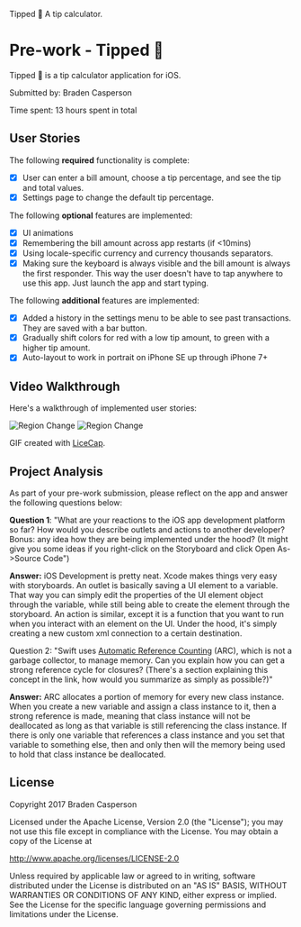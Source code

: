 Tipped 💸
A tip calculator.

# Pre-work - Tipped 💸

Tipped 💸 is a tip calculator application for iOS.

Submitted by: Braden Casperson

Time spent: 13 hours spent in total

## User Stories

The following **required** functionality is complete:

* [x] User can enter a bill amount, choose a tip percentage, and see the tip and total values.
* [x] Settings page to change the default tip percentage.

The following **optional** features are implemented:
* [x] UI animations
* [x] Remembering the bill amount across app restarts (if <10mins)
* [x] Using locale-specific currency and currency thousands separators.
* [x] Making sure the keyboard is always visible and the bill amount is always the first responder. This way the user doesn't have to tap anywhere to use this app. Just launch the app and start typing.

The following **additional** features are implemented:

- [x] Added a history in the settings menu to be able to see past transactions. They are saved with a bar button.
- [x] Gradually shift colors for red with a low tip amount, to green with a higher tip amount.
- [x] Auto-layout to work in portrait on iPhone SE up through iPhone 7+

## Video Walkthrough 

Here's a walkthrough of implemented user stories:

<img src="http://imgur.com/V5t5L7Z" title='Region Change' width='' alt='Region Change' />

<img src="http://imgur.com/0STY0AW" title='Region Change' width='' alt='Region Change' />

GIF created with [LiceCap](http://www.cockos.com/licecap/).

## Project Analysis

As part of your pre-work submission, please reflect on the app and answer the following questions below:

**Question 1**: "What are your reactions to the iOS app development platform so far? How would you describe outlets and actions to another developer? Bonus: any idea how they are being implemented under the hood? (It might give you some ideas if you right-click on the Storyboard and click Open As->Source Code")

**Answer:** iOS Development is pretty neat. Xcode makes things very easy with storyboards. An outlet is basically saving a UI element to a variable. That way you can simply edit the properties of the UI element object through the variable, while still being able to create the element through the storyboard. An action is similar, except it is a function that you want to run when you interact with an element on the UI. Under the hood, it's simply creating a new custom xml connection to a certain destination.

Question 2: "Swift uses [Automatic Reference Counting](https://developer.apple.com/library/content/documentation/Swift/Conceptual/Swift_Programming_Language/AutomaticReferenceCounting.html#//apple_ref/doc/uid/TP40014097-CH20-ID49) (ARC), which is not a garbage collector, to manage memory. Can you explain how you can get a strong reference cycle for closures? (There's a section explaining this concept in the link, how would you summarize as simply as possible?)"

**Answer:** ARC allocates a portion of memory for every new class instance. When you create a new variable and assign a class instance to it, then a strong reference is made, meaning that class instance will not be deallocated as long as that variable is still referencing the class instance. If there is only one variable that references a class instance and you set that variable to something else, then and only then will the memory being used to hold that class instance be deallocated.


## License

Copyright 2017 Braden Casperson

Licensed under the Apache License, Version 2.0 (the "License");
you may not use this file except in compliance with the License.
You may obtain a copy of the License at

http://www.apache.org/licenses/LICENSE-2.0

Unless required by applicable law or agreed to in writing, software
distributed under the License is distributed on an "AS IS" BASIS,
WITHOUT WARRANTIES OR CONDITIONS OF ANY KIND, either express or implied.
See the License for the specific language governing permissions and
limitations under the License.
